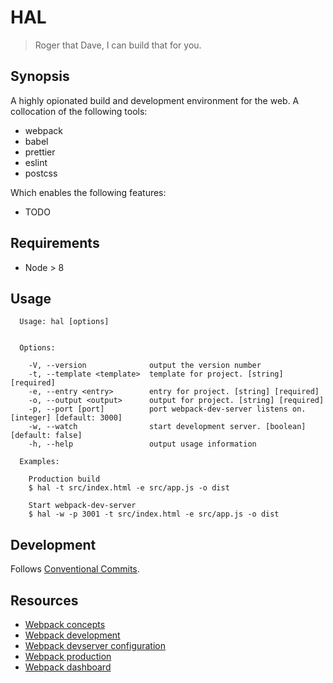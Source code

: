 # HAL

> Roger that Dave, I can build that for you.

## Synopsis

A highly opionated build and development environment for the web. A collocation of the following tools:

* webpack
* babel
* prettier
* eslint
* postcss

Which enables the following features:

* TODO

## Requirements

* Node > 8

## Usage

```
  Usage: hal [options]


  Options:

    -V, --version              output the version number
    -t, --template <template>  template for project. [string] [required]
    -e, --entry <entry>        entry for project. [string] [required]
    -o, --output <output>      output for project. [string] [required]
    -p, --port [port]          port webpack-dev-server listens on. [integer] [default: 3000]
    -w, --watch                start development server. [boolean] [default: false]
    -h, --help                 output usage information

  Examples:

    Production build
    $ hal -t src/index.html -e src/app.js -o dist

    Start webpack-dev-server
    $ hal -w -p 3001 -t src/index.html -e src/app.js -o dist
```

## Development

Follows [Conventional Commits](https://conventionalcommits.org/).

## Resources

* [Webpack concepts](https://webpack.js.org/concepts/output/)
* [Webpack development](https://webpack.js.org/guides/development/)
* [Webpack devserver configuration](https://webpack.js.org/configuration/dev-server)
* [Webpack production](https://webpack.js.org/guides/production/)
* [Webpack dashboard](https://github.com/FormidableLabs/webpack-dashboard)
